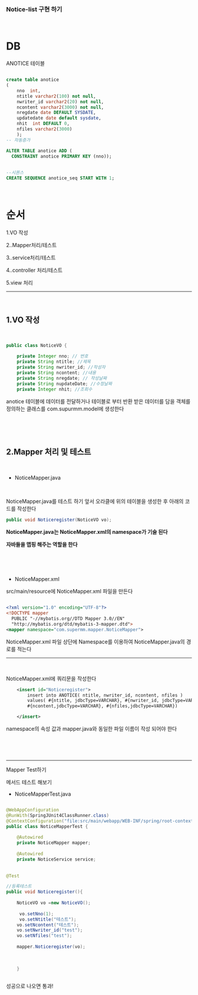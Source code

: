 ### Notice-list 구현 하기


&nbsp;

DB
======



 ANOTICE 테이블

```sql

create table anotice
(
    nno  int,
    ntitle varchar2(100) not null,
    nwriter_id varchar2(20) not null,
    ncontent varchar2(3000) not null,
    nregdate date DEFAULT SYSDATE,
    updatedate date default sysdate,
    nhit  int DEFAULT 0,
    nfiles varchar2(3000)
    );
-- 자동증가

ALTER TABLE anotice ADD (
  CONSTRAINT anotice PRIMARY KEY (nno));
    
    
--시퀀스
CREATE SEQUENCE anotice_seq START WITH 1;
```



&nbsp;



순서 
===

1.VO 작성

2..Mapper처리/테스트 

3..service처리/테스트

4..controller 처리/테스트

5.view 처리


-----------------------


&nbsp;

1.VO 작성
-----
&nbsp;

```java
public class NoticeVO {
	
    private Integer nno; // 번호
    private String ntitle; //제목
    private String nwriter_id; //작성자
    private String ncontent; //내용
    private String nregdate; // 작성날짜
    private String nupdateDate; //수정날짜
    private Integer nhit; //조회수

```
anotice 테이블에 데이터를 전달하거나 테이블로 부터 반환 받은 데이터를 담을 객체를 정의하는 클래스를 com.supurmm.model에 생성한다





&nbsp;


&nbsp;


2.Mapper 처리 및 테스트 
-------

&nbsp;

- NoticeMapper.java

&nbsp;

NoticeMapper.java를 테스트 하기 앞서 오라클에 위의 테이블을 생성한 후 아래의 코드를 작성한다

```java
public void Noticeregister(NoticeVO vo);
```

__NoticeMapper.java는 NoticeMapper.xml의  namespace가 기술 된다__

__자바들을 맵핑 해주는 역할을 한다__


&nbsp;


&nbsp;

- NoticeMapper.xml

src/main/resource에 NoticeMapper.xml 파일을 만든다

```xml

<?xml version="1.0" encoding="UTF-8"?>
<!DOCTYPE mapper
  PUBLIC "-//mybatis.org//DTD Mapper 3.0//EN"
  "http://mybatis.org/dtd/mybatis-3-mapper.dtd">
<mapper namespace="com.supermm.mapper.NoticeMapper">

```
NoticeMapper.xml 파일 상단에 Namespace를 이용하여 NoticeMapper.java의 경로를 적는다 


------------------------------

&nbsp;

NoticeMapper.xml에 쿼리문을 작성한다

```xml
	<insert id="Noticeregister">
		insert into ANOTICE( ntitle, nwriter_id, ncontent, nfiles )
		values( #{ntitle, jdbcType=VARCHAR}, #{nwriter_id, jdbcType=VARCHAR },
		#{ncontent,jdbcType=VARCHAR}, #{nfiles,jdbcType=VARCHAR})

	</insert>
```

namespace의 속성 값과 mapper.java와 동일한 파일 이름이 작성 되어야 한다 


&nbsp;



&nbsp;



-----
Mapper Test하기 

메서드 테스트 해보기

- NoticeMapperTest.java



```java

@WebAppConfiguration
@RunWith(SpringJUnit4ClassRunner.class)
@ContextConfiguration("file:src/main/webapp/WEB-INF/spring/root-context.xml")
public class NoticeMapperTest {
	
	@Autowired
	private NoticeMapper mapper;
	
	@Autowired
	private NoticeService service;
	
	
@Test

//등록테스트
public void Noticeregister(){
	
	NoticeVO vo =new NoticeVO();
	
	 vo.setNno(1);
	 vo.setNtitle("테스트");
	vo.setNcontent("테스트");
	vo.setNwriter_id("test");
	vo.setNfiles("test");
	
	mapper.Noticeregister(vo);
		
		
		
	}
	
```

성공으로 나오면 통과!










